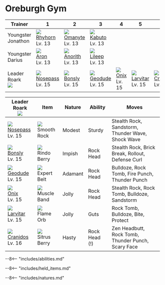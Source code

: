 # Oreburgh Gym

Trainer                    | 1                                | 2                               | 3                               | 4                            | 5                                | 6
---                        | ---                              | ---                             | ---                             | ---                          | ---                              | ---
Youngster Jonathon         | ![][111]<br>[Rhyhorn]<br>Lv. 13  | ![][138]<br>[Omanyte]<br>Lv. 13 | ![][140]<br>[Kabuto]<br>Lv. 13  | &nbsp;                       | &nbsp;                           | &nbsp;
Youngster Darius           | ![][304]<br>[Aron]<br>Lv. 13     | ![][347]<br>[Anorith]<br>Lv. 13 | ![][345]<br>[Lileep]<br>Lv. 13  | &nbsp;                       | &nbsp;                           | &nbsp;
Leader Roark<br>![][roark] | ![][299]<br>[Nosepass]<br>Lv. 15 | ![][438]<br>[Bonsly]<br>Lv. 15  | ![][074]<br>[Geodude]<br>Lv. 15 | ![][095]<br>[Onix]<br>Lv. 15 | ![][246]<br>[Larvitar]<br>Lv. 15 | ![][408]<br>[Cranidos]<br>Lv. 16

Leader Roark<br>![][roark]       | Item                              | Nature  | Ability       | Moves
---                              | ---                               | ---     | ---           | ---
![][299]<br>[Nosepass]<br>Lv. 15 | ![][smooth-rock]<br>Smooth Rock   | Modest  | Sturdy        | Stealth Rock, Sandstorm, Thunder Wave, Shock Wave
![][438]<br>[Bonsly]<br>Lv. 15   | ![][rindo-berry]<br>Rindo Berry   | Impish  | Rock Head     | Stealth Rock, Brick Break, Rollout, Defense Curl
![][074]<br>[Geodude]<br>Lv. 15  | ![][expert-belt]<br>Expert Belt   | Adamant | Rock Head     | Bulldoze, Rock Tomb, Fire Punch, Thunder Punch
![][095]<br>[Onix]<br>Lv. 15     | ![][muscle-band]<br>Muscle Band   | Jolly   | Rock Head     | Stealth Rock, Rock Tomb, Bulldoze, Sandstorm
![][246]<br>[Larvitar]<br>Lv. 15 | ![][flame-orb]<br>Flame Orb       | Jolly   | Guts          | Rock Tomb, Bulldoze, Bite, Protect
![][408]<br>[Cranidos]<br>Lv. 16 | ![][sitrus-berry]<br>Sitrus Berry | Hasty   | Rock Head (!) | Zen Headbutt, Rock Tomb, Thunder Punch, Scary Face

--8<-- "includes/abilities.md"

--8<-- "includes/held_items.md"

--8<-- "includes/natures.md"

[Geodude]: ../../pokemon_changes/074/
[Onix]: ../../pokemon_changes/095/
[Rhyhorn]: ../../pokemon_changes/111/
[Omanyte]: ../../pokemon_changes/138/
[Kabuto]: ../../pokemon_changes/140/
[Larvitar]: ../../pokemon_changes/246/
[Nosepass]: ../../pokemon_changes/299/
[Aron]: ../../pokemon_changes/304/
[Lileep]: ../../pokemon_changes/345/
[Anorith]: ../../pokemon_changes/347/
[Cranidos]: ../../pokemon_changes/408/
[Bonsly]: ../../pokemon_changes/438/
[expert-belt]: ../img/items/expert-belt.png
[flame-orb]: ../img/items/flame-orb.png
[muscle-band]: ../img/items/muscle-band.png
[rindo-berry]: ../img/items/rindo-berry.png
[sitrus-berry]: ../img/items/sitrus-berry.png
[smooth-rock]: ../img/items/smooth-rock.png
[074]: ../img/pokemon/074.png
[095]: ../img/pokemon/095.png
[111]: ../img/pokemon/111.png
[138]: ../img/pokemon/138.png
[140]: ../img/pokemon/140.png
[246]: ../img/pokemon/246.png
[299]: ../img/pokemon/299.png
[304]: ../img/pokemon/304.png
[345]: ../img/pokemon/345.png
[347]: ../img/pokemon/347.png
[408]: ../img/pokemon/408.png
[438]: ../img/pokemon/438.png
[roark]: ../img/trainer/roark.png
